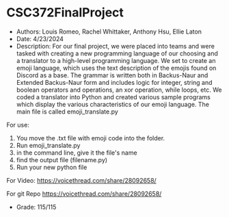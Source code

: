 # CSC372FinalProject
- Authors: Louis Romeo, Rachel Whittaker, Anthony Hsu, Ellie Laton
- Date: 4/23/2024
- Description: For our final project, we were placed into teams and were tasked with creating a new programming language of our choosing and a translator to a high-level programming language. We set to create an emoji language, which uses the text description of the emojis found on Discord as a base. The grammar is written both in Backus-Naur and Extended Backus-Naur form and includes logic for integer, string and boolean operators and operations, an xor operation, while loops, etc. We coded a translator into Python and created various sample programs which display the various characteristics of our emoji language. The main file is called emoji_translate.py

For use:
1) You move the .txt file with emoji code into the folder.
2) Run emoji_translate.py
3) in the command line, give it the file's name
4) find the output file (filename.py)
5) Run your new python file

For Video: 
https://voicethread.com/share/28092658/

For git Repo
https://voicethread.com/share/28092658/

- Grade: 115/115
